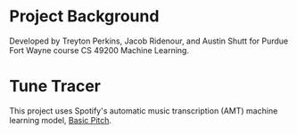 # Project Background

Developed by Treyton Perkins, Jacob Ridenour, and Austin Shutt for Purdue Fort Wayne course CS 49200 Machine Learning.

# Tune Tracer

This project uses Spotify's automatic music transcription (AMT) machine learning model, [Basic Pitch](https://github.com/spotify/basic-pitch).